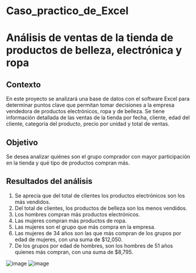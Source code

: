 # Caso_practico_de_Excel
# Análisis de ventas de la tienda de productos de belleza, electrónica y ropa

## Contexto
En este proyecto se analizará una base de datos con el software Excel para determinar puntos clave que permitan tomar decisiones a la empresa vendedora de productos electrónicos, ropa y de belleza. Se tiene información detallada de las ventas de la tienda por fecha, cliente, edad del cliente, categoría del producto, precio por unidad y total de ventas.

## Objetivo
Se desea analizar quiénes son el grupo comprador con mayor participación en la tienda y qué tipo de productos compran más.

## Resultados del análisis
1. Se aprecia que del total de clientes los productos electrónicos son los más vendidos.
2. Del total de clientes, los productos de belleza son los menos vendidos.
3. Los hombres compran más productos electrónicos.
4. Las mujeres compran más productos de ropa.
6. Las mujeres son el grupo que más compra en la empresa.
7. Las mujeres de 34 años son las que más compran de los grupos por edad de mujeres, con una suma de $12,050.
8. De los grupos por edad de hombres, son los hombres de 51 años quienes más compran, con una suma de $8,795.

![image](https://github.com/user-attachments/assets/3853bdf1-349e-4631-a6a8-6d30dbd6d9cd)
![image](https://github.com/user-attachments/assets/006dece9-9023-4480-b023-62c419a43cbf)

